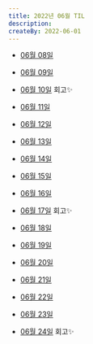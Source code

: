 ```yaml
---
title: 2022년 06월 TIL
description: 
createBy: 2022-06-01
---
```


- [06월 08일](./20220608.md)

- [06월 09일](./20220609.md)

- [06월 10일](./20220610.md) 회고✨

- [06월 11일](./20220611.md) 

- [06월 12일](./20220612.md) 

- [06월 13일](./20220613.md) 

- [06월 14일](./20220614.md) 

- [06월 15일](./20220615.md) 

- [06월 16일](./20220616.md) 

- [06월 17일](./20220617.md) 회고✨

- [06월 18일](./20220618.md) 
- [06월 19일](./20220619.md) 
- [06월 20일](./20220620.md) 
- [06월 21일](./20220621.md) 
- [06월 22일](./20220622.md) 
- [06월 23일](./20220623.md) 
- [06월 24일](./20220624.md)  회고✨
